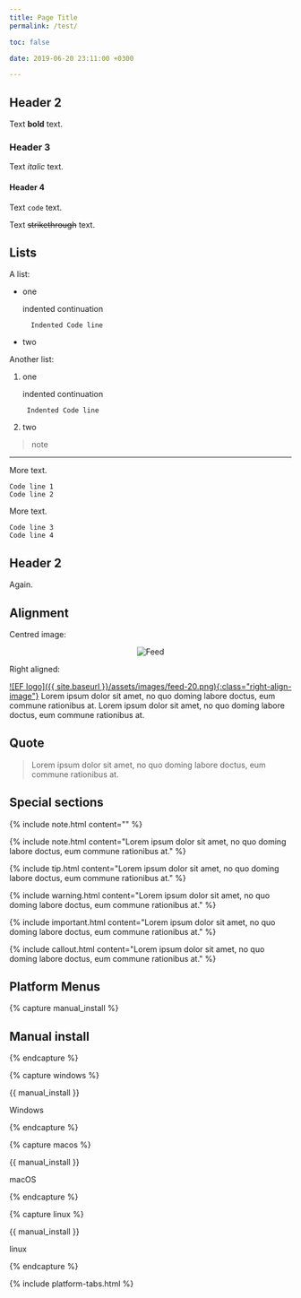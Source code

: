 ```yaml
---
title: Page Title
permalink: /test/

toc: false

date: 2019-06-20 23:11:00 +0300

---
```


## Header 2

Text **bold** text.

### Header 3

Text _italic_ text.

#### Header 4

Text `code` text.

Text ~~strikethrough~~ text.

## Lists

A list:

- one

    indented continuation

        Indented Code line
- two

Another list:

1. one

    indented continuation

        Indented Code line

2. two

> note

***

More text.

```
Code line 1
Code line 2
```
More text.

    Code line 3
    Code line 4

## Header 2

Again.

## Alignment

Centred image:

<div style="text-align:center">
<img alt="Feed" src="{{ site.baseurl }}/assets/images/feed-20.png" />
</div>

Right aligned:

[![EF logo]({{ site.baseurl }}/assets/images/feed-20.png){:class="right-align-image"}](https://projects.eclipse.org/projects/iot.embed-cdt/) Lorem ipsum dolor sit amet, no quo doming labore doctus, eum commune rationibus at. Lorem ipsum dolor sit amet, no quo doming labore doctus, eum commune rationibus at.

## Quote

> Lorem ipsum dolor sit amet, no quo doming labore doctus, eum commune rationibus at.

## Special sections

{% include note.html content="" %}

{% include note.html content="Lorem ipsum dolor sit amet, no quo doming labore doctus, eum commune rationibus at." %}

{% include tip.html content="Lorem ipsum dolor sit amet, no quo doming labore doctus, eum commune rationibus at." %}

{% include warning.html content="Lorem ipsum dolor sit amet, no quo doming labore doctus, eum commune rationibus at." %}

{% include important.html content="Lorem ipsum dolor sit amet, no quo doming labore doctus, eum commune rationibus at." %}

{% include callout.html content="Lorem ipsum dolor sit amet, no quo doming labore doctus, eum commune rationibus at." %}

## Platform Menus

{% capture manual_install %}
## Manual install
{% endcapture %}

{% capture windows %}

{{ manual_install }}

Windows

{% endcapture %}

{% capture macos %}

{{ manual_install }}

macOS

{% endcapture %}

{% capture linux %}

{{ manual_install }}

linux

{% endcapture %}

{% include platform-tabs.html %}
